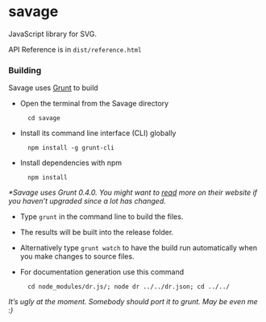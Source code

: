 savage
======

JavaScript library for SVG.

API Reference is in `dist/reference.html`

### Building

Savage uses [Grunt](http://gruntjs.com/) to build

* Open the terminal from the Savage directory

        cd savage

* Install its command line interface (CLI) globally

        npm install -g grunt-cli

* Install dependencies with npm

        npm install


_*Savage uses Grunt 0.4.0. You might want to [read](http://gruntjs.com/getting-started) more on their website if you haven’t upgraded since a lot has changed._

* Type `grunt` in the command line to build the files.
* The results will be built into the release folder.
* Alternatively type `grunt watch` to have the build run automatically when you make changes to source files.

* For documentation generation use this command

        cd node_modules/dr.js/; node dr ../../dr.json; cd ../../

_It’s ugly at the moment. Somebody should port it to grunt. May be even me :)_
